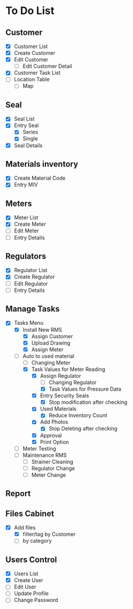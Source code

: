 # To Do List

## Customer

- [x] Customer List
- [x] Create Customer
- [x] Edit Customer
    - [ ] Edit Customer Detail
- [x] Customer Task List
- [ ] Location Table
    - [ ] Map

## Seal

- [x] Seal List
- [x] Entry Seal
    - [x] Series
    - [x] Single
- [x] Seal Details

## Materials inventory

- [x] Create Material Code
- [x] Entry MIV

## Meters

- [x] Meter List
- [x] Create Meter
- [ ] Edit Meter
- [ ] Entry Details

## Regulators

- [x] Regulator List
- [x] Create Regulator
- [ ] Edit Regulator
- [ ] Entry Details

## Manage Tasks

- [x] Tasks Menu
    - [x] Install New RMS
        - [x] Assign Customer
        - [x] Upload Drawing
        - [x] Assign Meter
    - [ ] Auto to used material
        - [ ] Changing Meter
        - [x] Task Values for Meter Reading
            - [x] Assign Regulator
                - [ ] Changing Regulator
                - [x] Task Values for Pressure Data
            - [x] Entry Security Seals
                - [x] Stop modification after checking
            - [x] Used Materials
                - [x] Reduce Inventory Count
            - [x] Add Photos
                - [x] Stop Deleting after checking
            - [x] Approval
            - [x] Print Option
    - [ ] Meter Testing
    - [ ] Maintenance RMS
        - [ ] Strainer Cleaning
        - [ ] Regulator Change
        - [ ] Meter Change

## Report

## Files Cabinet

- [x] Add files
    - [x] filter/tag by Customer
    - [ ] by category

## Users Control

- [x] Users List
- [x] Create User
- [ ] Edit User
- [ ] Update Profile
- [ ] Change Password
